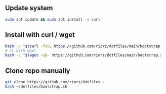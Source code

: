 ## Update system
```bash
sudo apt update && sudo apt install -y curl
```

## Install with curl / wget

```bash
bash -c "$(curl -fsSL https://github.com/riorz/dotfiles/main/bootstrap.sh)"
# or with wget
bash -c "$(wget -qO- https://github.com/riorz/dotfiles/main/bootstrap.sh)"
```

## Clone repo manually

```bash
git clone https://github.com/riorz/dotfiles ~
bash ~/dotfiles/bootstrap.sh
```

